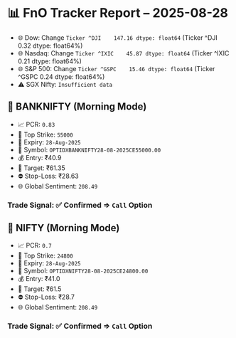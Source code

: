 # 📊 FnO Tracker Report – 2025-08-28
- 🌐 Dow: Change `Ticker
^DJI    147.16
dtype: float64` (Ticker
^DJI    0.32
dtype: float64%)
- 🌐 Nasdaq: Change `Ticker
^IXIC    45.87
dtype: float64` (Ticker
^IXIC    0.21
dtype: float64%)
- 🌐 S&P 500: Change `Ticker
^GSPC    15.46
dtype: float64` (Ticker
^GSPC    0.24
dtype: float64%)
- ⚠️ SGX Nifty: `Insufficient data`
## 📘 BANKNIFTY (Morning Mode)
- 📈 PCR: `0.83`
- 🔢 Top Strike: `55000`
- 📆 Expiry: `28-Aug-2025`
- 🎫 Symbol: `OPTIDXBANKNIFTY28-08-2025CE55000.00`
- 💰 Entry: ₹40.9
- 🎯 Target: ₹61.35
- ⛔ Stop-Loss: ₹28.63
- 🌐 Global Sentiment: `208.49`
### Trade Signal: ✅ Confirmed ⇒ `Call` Option
## 📘 NIFTY (Morning Mode)
- 📈 PCR: `0.7`
- 🔢 Top Strike: `24800`
- 📆 Expiry: `28-Aug-2025`
- 🎫 Symbol: `OPTIDXNIFTY28-08-2025CE24800.00`
- 💰 Entry: ₹41.0
- 🎯 Target: ₹61.5
- ⛔ Stop-Loss: ₹28.7
- 🌐 Global Sentiment: `208.49`
### Trade Signal: ✅ Confirmed ⇒ `Call` Option